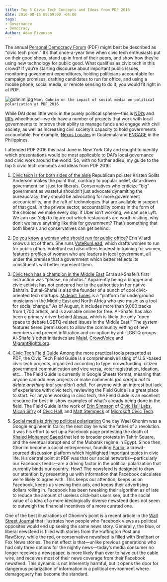 ```yaml
---
title: Top 5 Civic Tech Concepts and Ideas from PDF 2016
date: 2016-08-16 09:59:00 -04:00
tags:
- Governance
- Democracy
Author: Adam Fivenson
---
```


The annual [Personal Democracy Forum](http://go.personaldemocracy.com/) (PDF) might best be described as “civic tech prom.” It’s that once-a-year time when civic tech enthusiasts put on their good shoes, stand up in front of their peers, and show how they’re using new technology for public good. What qualifies as civic tech in this crowd? If you’re starting discourse about important public issues, monitoring government expenditures, holding politicians accountable for campaign promises, drafting candidates to run for office, and using a mobile phone, social media, or remote sensing to do it, you would fit right in at PDF.

<!--more-->

![gohnim.jpg](/uploads/gohnim.jpg)
`Wael Gohnim on the impact of social media on political polarization at PDF 2016`

While DAI does little work in the purely political sphere—this is [NDI’s](https://www.ndi.org/) and [IRI’s](http://www.iri.org/) wheelhouse—we do have a number of projects that work with local governments to improve their ability to manage funds and engage with civil society, as well as increasing civil society’s capacity to hold governments accountable. For example, [Nexos Locales](http://dai.com/our-work/projects/guatemala%E2%80%94nexos-locales) in Guatemala and [ENGAGE](http://dai.com/our-work/projects/philippines%E2%80%94enhancing-governance-accountability-and-engagement-engage) in the Philippines.

I attended PDF 2016 this past June in New York City and sought to identity which presentations would be most applicable to DAI’s local governance and civic work around the world. So, with no further adieu, my guide to the top 5 civic tech concepts and ideas from PDF 2016:

1. [Civic tech is for both sides of the aisle](https://www.youtube.com/watch?v=whgHBpF0i6A)
Republican pollster Kristen Solits Anderson makes the point that, contrary to popular belief, data-driven government isn’t just for liberals. Conservatives who criticize “big” government as wasteful shouldn’t just advocate dynamiting the bureaucracy; they should be advocating for more government accountability, and the raft of technologies that are available in support of that goal. In the private sector, accountability comes in the form of the choices we make every day: if Uber isn’t working, we can use Lyft. We can use Yelp to figure out which restaurants are worth visiting, why don’t we have anything like this for government? That’s something that both liberals and conservatives can get behind.

2. [Do you know a woman who should run for public office?](https://voterunlead.org/)
Erin Vilardi knows a lot of them. She runs [VoteRunLead](https://voterunlead.org/), which drafts women to run for public office. VoteRunLead also offers leadership training for women, [features profiles](https://voterunlead.org/go-lead/how-i-lead/) of women who are leaders in local government, all under the premise that a government which better reflects its constituents will better represent them.

3. [Civic tech has a champion in the Middle East](https://personaldemocracy.com/esraa-al-shafei)
Esraa al-Shafei’s first instruction was “please, no photos.” Apparently being a blogger and civic activist has not endeared her to the authorities in her native Bahrain. But al-Shafei is also the founder of a bunch of cool civic-oriented tech startups. [Mideast Tunes](https://mideastunes.com/) is a “platform for underground musicians in the Middle East and North Africa who use music as a tool for social change.” As of August, it includes more than 9,000 tracks from 1,700 artists, and is available online for free. Al-Shafei has also been a primary driver behind [Ahwaa](https://ahwaa.org/), which is likely the only “open space to debate LGBTQ-related issues in the Middle East.” The system features tiered permissions to allow the community vetting of new members and prevent infiltration and co-option by anti-LGBTQ groups. Al-Shafei’s other initiatives are [Majal](https://majal.org/), [CrowdVoice](http://crowdvoice.org/) and [MigrantRights.org](https://www.migrant-rights.org/).

4. [Civic Tech Field Guide](http://bit.ly/organizecivictech)
Among the more practical tools presented at PDF, the Civic Tech Field Guide is a comprehensive listing of U.S.-based civic tech projects, organized according to type: crowdfunding, citizen government communication and vice versa, voter registration, ideation, etc... The Field Guide is currently in Google Sheets format, meaning that anyone can add new projects or make comments *(be careful not to delete anything that you didn’t add)*. For anyone with an interest but lack of experience with civic tech, reviewing the Field Guide is a great place to start. For anyone working in civic tech, the Field Guide is an excellent resource for best-in-show examples of what’s already being done in the field. The Field Guide is the work of [Erin Simpson](https://twitter.com/esmpsn) of [Civic Hall Labs](http://www.civichalllabs.org/), [Micah Sifry](https://twitter.com/mlsif) of [Civic Hall](http://civichall.org/), and [Matt Stempeck](https://twitter.com/mstem) of [Microsoft Civic Tech](http://microsoftnewyork.com/category/civic-tech/).

5. [Social media is driving political polarization](https://personaldemocracy.com/wael-gonim)
One day Wael Ghonim was a Google engineer in Cairo; the next day he was the father of a revolution. It was his effort to set up a Facebook page protesting the death of [Khaled Mohamed Saeed](https://en.wikipedia.org/wiki/Death_of_Khaled_Mohamed_Saeed) that led to broader protests in Tahrir Square, and the eventual abrupt end of the Mubarak regime in Egypt. Since then, Ghonim become a social entrepreneur, founding [Parlio](http://www.parlio.com/), a crowd-sourced discussion platform which highlighted important topics in civic life. His central point at PDF was that our social networks—particularly our Facebook feeds—are a driving factor in the political polarization that currently binds our country. How? The newsfeed is designed to draw our attention by presenting us with information that Facebook calculates we’re likely to agree with. This keeps our attention, keeps us on Facebook, keeps us viewing their ads, and keeps their advertising dollars rolling in. Facebook has been tweaking their algorithm as of late to reduce the amount of useless click-bait users see, but the social value of a idea of a more ideologically diverse newsfeed does not seem to outweigh the financial incentives of a more curated one.

One of the best illustrations of Ghonim’s point is a recent article in the [Wall Street Journal](http://graphics.wsj.com/blue-feed-red-feed/) that illustrates how people who Facebook views as political opposites would end up seeing the same news story. Generally, the blue, or liberal newsfeed is filled with stories from the Huffington Post and RawStory, while the red, or conservative newsfeed is filled with Breitbart or Fox News stories. The net effect is that—unlike previous generations who had only three options for the nightly news—today’s media consumer no longer receives a newspaper, is more likely than ever to have cut the cable wire, and receives most of their news coverage from their Facebook newsfeed. This dynamic is not inherently harmful, but it opens the door for dangerous polarization of information in a political environment where demagoguery has become the standard.